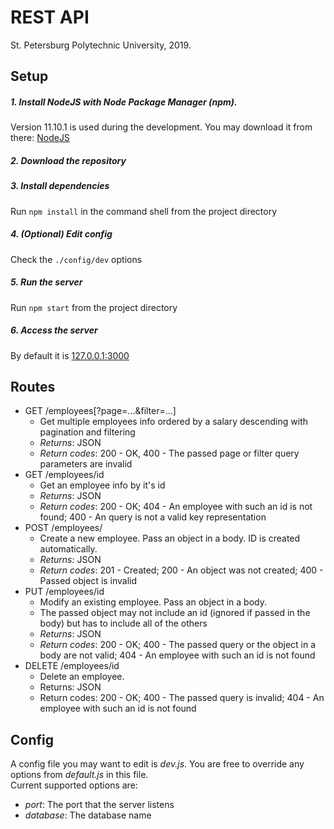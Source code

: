 # REST API
St. Petersburg Polytechnic University, 2019.
## Setup
##### 1. Install NodeJS with Node Package Manager (npm). 
Version 11.10.1 is used during the development. You may download it from there: [NodeJS](https://nodejs.org) 
##### 2. Download the repository 
##### 3. Install dependencies
Run `npm install` in the command shell from the project directory
##### 4. (Optional) Edit config
Check the `./config/dev` options
##### 5. Run the server
Run `npm start`  from the project directory
##### 6. Access the server
By default it is [127.0.0.1:3000](127.0.0.1:3000/)  
## Routes
   * GET /employees[?page=...&filter=...]
     * Get multiple employees info ordered by a salary descending with pagination and filtering  
     * *Returns*: JSON  
     * *Return codes*: 200 - OK,  400 - The passed page or filter query parameters are invalid
   * GET /employees/id
     * Get an employee info by it's id
     * *Returns*: JSON
     * *Return codes*: 200 - OK; 404 - An employee with such an id is not found; 400 - An query is not a valid key representation
   * POST /employees/
      * Create a new employee. Pass an object in a body. ID is created automatically.
      * *Returns*: JSON
      * *Return codes*: 201 - Created; 200 - An object was not created; 400 - Passed object is invalid
   * PUT /employees/id
      * Modify an existing employee. Pass an object in a body.
      * The passed object may not include an id (ignored if passed in the body) but has to include all of the others
      * *Returns*: JSON
      * *Return codes*: 200 - OK; 400 - The passed query or the object in a body are not valid; 404 - An employee with such an id is not found
   * DELETE /employees/id
     * Delete an employee.
     * Returns: JSON
     * Return codes: 200 - OK; 400 - The passed query is invalid; 404 - An employee with such an id is not found
## Config
A config file you may want to edit is *dev.js*. You are free to override any options from *default.js* in this file.  
Current supported options are:
* *port*: The port that the server listens
* *database*: The database name
